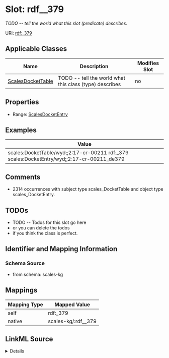 

# Slot: rdf__379


_TODO -- tell the world what this slot (predicate) describes._





URI: [rdf:_379](http://www.w3.org/1999/02/22-rdf-syntax-ns#_379)



<!-- no inheritance hierarchy -->





## Applicable Classes

| Name | Description | Modifies Slot |
| --- | --- | --- |
| [ScalesDocketTable](../classes/ScalesDocketTable.md) | TODO -- tell the world what this class (type) describes |  no  |







## Properties

* Range: [ScalesDocketEntry](../classes/ScalesDocketEntry.md)






## Examples

| Value |
| --- |
| scales:DocketTable/wyd;;2:17-cr-00211 rdf:_379 scales:DocketEntry/wyd;;2:17-cr-00211_de379 |

## Comments

* 2314 occurrences with subject type scales_DocketTable and object type scales_DocketEntry.

## TODOs

* TODO -- Todos for this slot go here
* or you can delete the todos
* if you think the class is perfect.

## Identifier and Mapping Information







### Schema Source


* from schema: scales-kg




## Mappings

| Mapping Type | Mapped Value |
| ---  | ---  |
| self | rdf:_379 |
| native | scales-kg/:rdf__379 |




## LinkML Source

<details>
```yaml
name: rdf__379
description: TODO -- tell the world what this slot (predicate) describes.
todos:
- TODO -- Todos for this slot go here
- or you can delete the todos
- if you think the class is perfect.
comments:
- 2314 occurrences with subject type scales_DocketTable and object type scales_DocketEntry.
examples:
- value: scales:DocketTable/wyd;;2:17-cr-00211 rdf:_379 scales:DocketEntry/wyd;;2:17-cr-00211_de379
from_schema: scales-kg
rank: 1000
slot_uri: rdf:_379
alias: rdf__379
domain_of:
- scales_DocketTable
range: scales_DocketEntry

```
</details>